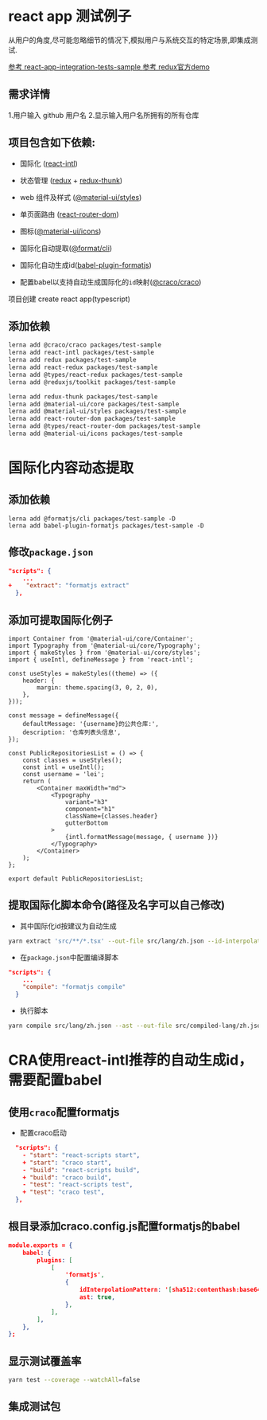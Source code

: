 # react app 测试例子

从用户的角度,尽可能忽略细节的情况下,模拟用户与系统交互的特定场景,即集成测试.

[参考 react-app-integration-tests-sample
](https://github.com/AntonRublev360/react-app-integration-tests-sample/blob/master/package.json)
[参考 redux官方demo](https://github.com/reduxjs/cra-template-redux-typescript)

## 需求详情

1.用户输入 github 用户名 2.显示输入用户名所拥有的所有仓库

## 项目包含如下依赖:

-   国际化 ([react-intl](https://formatjs.io/docs/react-intl))
-   状态管理 ([redux](https://github.com/reduxjs/redux) + [redux-thunk](https://github.com/reduxjs/redux-thunk))
-   web 组件及样式 ([@material-ui/styles](https://material-ui.com/styles/basics))
-   单页面路由 ([react-router-dom](https://github.com/ReactTraining/react-router/tree/master/packages/react-router-dom))
-   图标([@material-ui/icons](https://material-ui.com/components/material-icons/))


-   国际化自动提取([@format/cli](https://formatjs.io/docs/tooling/cli))
-   国际化自动生成id([babel-plugin-formatjs](https://formatjs.io/docs/getting-started/installation))
-   配置babel以支持自动生成国际化的`id`映射([@craco/craco](https://github.com/gsoft-inc/craco))

项目创建 create react app(typescript)

## 添加依赖

```sh
lerna add @craco/craco packages/test-sample
lerna add react-intl packages/test-sample
lerna add redux packages/test-sample
lerna add react-redux packages/test-sample
lerna add @types/react-redux packages/test-sample
lerna add @reduxjs/toolkit packages/test-sample

lerna add redux-thunk packages/test-sample
lerna add @material-ui/core packages/test-sample
lerna add @material-ui/styles packages/test-sample
lerna add react-router-dom packages/test-sample
lerna add @types/react-router-dom packages/test-sample
lerna add @material-ui/icons packages/test-sample
```

# 国际化内容动态提取

## 添加依赖

```
lerna add @formatjs/cli packages/test-sample -D
lerna add babel-plugin-formatjs packages/test-sample -D
```

## 修改`package.json`

```json
"scripts": {
    ...
+    "extract": "formatjs extract"
  },
```

## 添加可提取国际化例子

```
import Container from '@material-ui/core/Container';
import Typography from '@material-ui/core/Typography';
import { makeStyles } from '@material-ui/core/styles';
import { useIntl, defineMessage } from 'react-intl';

const useStyles = makeStyles((theme) => ({
    header: {
        margin: theme.spacing(3, 0, 2, 0),
    },
}));

const message = defineMessage({
    defaultMessage: '{username}的公共仓库:',
    description: '仓库列表头信息',
});

const PublicRepositoriesList = () => {
    const classes = useStyles();
    const intl = useIntl();
    const username = 'lei';
    return (
        <Container maxWidth="md">
            <Typography
                variant="h3"
                component="h1"
                className={classes.header}
                gutterBottom
            >
                {intl.formatMessage(message, { username })}
            </Typography>
        </Container>
    );
};

export default PublicRepositoriesList;

```

## 提取国际化脚本命令(路径及名字可以自己修改)
- 其中国际化id按建议为自动生成
```sh
yarn extract 'src/**/*.tsx' --out-file src/lang/zh.json --id-interpolation-pattern '[sha512:contenthash:base64:6]'
```
- 在`package.json`中配置编译脚本
```json
"scripts": {
    ...
    "compile": "formatjs compile"
  }
```
- 执行脚本
```sh
yarn compile src/lang/zh.json --ast --out-file src/compiled-lang/zh.json
```

# CRA使用react-intl推荐的自动生成id，需要配置babel
## 使用`craco`配置formatjs

- 配置craco启动
```json
  "scripts": {
    - "start": "react-scripts start",
    + "start": "craco start",
    - "build": "react-scripts build",
    + "build": "craco build",
    - "test": "react-scripts test",
    + "test": "craco test",
  },
```

## 根目录添加craco.config.js配置formatjs的babel
```json
module.exports = {
    babel: {
        plugins: [
            [
                'formatjs',
                {
                    idInterpolationPattern: '[sha512:contenthash:base64:6]',
                    ast: true,
                },
            ],
        ],
    },
};

```

## 显示测试覆盖率
```sh
yarn test --coverage --watchAll=false
```

## 集成测试包

```sh

```
